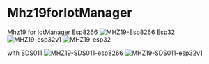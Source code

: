 # Mhz19forIotManager
Mhz19 for IotManager
Esp8266
![MHZ19-Esp8266](https://user-images.githubusercontent.com/4175310/196301864-2e1baae2-e166-4534-8023-980bab777d58.png)
Esp32
![MHZ19-esp32v1](https://user-images.githubusercontent.com/4175310/196292606-8bbeb836-7b61-4d3b-b10f-9cf738e6cae9.png)
![MHZ19-esp32](https://user-images.githubusercontent.com/4175310/196292617-edfe9b5a-da29-4c2d-8677-5f9cb2359f8c.png)

with SDS011
![MHZ19-SDS011-esp8266](https://user-images.githubusercontent.com/4175310/196301965-aa18d833-7577-4ea9-894a-f354d121af14.png)
![MHZ19-SDS011-esp32v1](https://user-images.githubusercontent.com/4175310/196292630-2f727435-c7e3-4ea8-b92d-d142fc646532.png)
